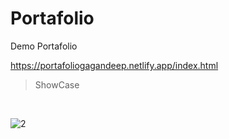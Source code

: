 # Portafolio <br/>
Demo Portafolio <br/>

https://portafoliogagandeep.netlify.app/index.html

> ShowCase
<br/>

![2](https://user-images.githubusercontent.com/66964536/124293156-9ea1b400-db56-11eb-95b5-0355a6d2d319.JPG)


<br/>
